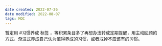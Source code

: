 ```yaml
---
date created: 2022-07-26
date modified: 2022-08-07
tags: MOC
---
```


暂定用 #习惯养成 标签 ，等积累条目多了再想办法转成定期提醒，用主动回顾的方式，渐进式养成自己认为值得养成的习惯，或者戒掉不应该有的习惯。
